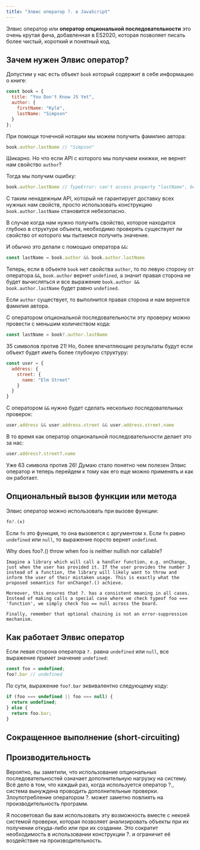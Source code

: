 ```yaml
---
title: "Элвис оператор ?. в JavaScript"
---
```


Элвис оператор или **оператор опциональной последовательности** это очень крутая фича, добавленная в ES2020, которая позволяет писать более чистый, короткий и понятный код.

## Зачем нужен Элвис оператор?

Допустим у нас есть объект `book` который содержит в себе информацию о книге:

```js
const book = {
  title: "You Don't Know JS Yet",
  author: {
    firstName: "Kyle",
    lastName: "Simpson"
  }
};
```

При помощи точечной нотации мы можем получить фамилию автора:

```js
book.author.lastName // "Simpson"
```

Шикарно. Но что если API с которого мы получаем книжки, не вернет нам свойство `author`?


Тогда мы получим ошибку:

```js
book.author.lastName // TypeError: can't access property "lastName", book.author is undefined
```

С таким ненадежным API, который не гарантирует доставку всех нужных нам свойств, просто использовать конструкцию `book.author.lastName` становится небезопасно.

В случае когда нам нужно получить свойство, которое находится глубоко в структуре объекта, необходимо проверять существует ли свойство от которого мы пытаемся получить значение.

И обычно это делали с помощью оператора `&&`:

```js
const lastName = book.author && book.author.lastName
```

Теперь, если в объекте `book` нет свойства `author`, то по левую сторону от оператора `&&`, `book.author` вернет `undefined`, а значит правая сторона не будет вычисляться и все выражение `book.author && book.author.lastName` будет равно `undefined`.

Если `author` существует, то выполнится правая сторона и нам вернется фамилия автора.

С оператором опциональной последовательности эту проверку можно провести с меньшим количеством кода:

```js
const lastName = book?.author.lastName
```

35 символов против 21! Но, более впечатляющие результаты будут если объект будет иметь более глубокую структуру:

```js
const user = {
  address: {
    street: {
      name: "Elm Street"
    }
  }
}
```

С оператором `&&` нужно будет сделать несколько последовательных проверок:

```js
user.address && user.address.street && user.address.street.name
```

В то время как оператор опциональной последовательности делает это за нас:

```js
user.address?.street?.name
```
Уже 63 символа против 26! Думаю стало понятно чем полезен Элвис оператор и теперь перейдем к тому как его еще можно применять и как он работает.

## Опциональный вызов функции или метода

Элвис оператор можно использовать при вызове функции:

```js
fn?.(x)
```

Если `fn` это функция, то она вызовется с аргументом x. Если `fn` равно `undefined` или `null`, то выражение порсто вернет `undefined`. 


Why does foo?.() throw when foo is neither nullish nor callable?

    Imagine a library which will call a handler function, e.g. onChange, just when the user has provided it. If the user provides the number 3 instead of a function, the library will likely want to throw and inform the user of their mistaken usage. This is exactly what the proposed semantics for onChange?.() achieve.

    Moreover, this ensures that ?. has a consistent meaning in all cases. Instead of making calls a special case where we check typeof foo === 'function', we simply check foo == null across the board.

    Finally, remember that optional chaining is not an error-suppression mechanism.


## Как работает Элвис оператор

Если левая сторона оператора `?.` равна `undefined` или `null`, все выражение примет значение `undefined`:

```js
const foo = undefined;
foo?.bar // undefined
```

По сути, выражение `foo?.bar` эквивалентно следующему коду:

```js
if (foo === undefined || foo === null) {
  return undefined;
} else {
  return foo.bar;
}
```

## Сокращенное выполнение (short-circuiting)

## Производительность
Вероятно, вы заметили, что использование опциональных последовательностей означает дополнительную нагрузку на систему. Всё дело в том, что каждый раз, когда используется оператор ?., система вынуждена проводить дополнительные проверки. Злоупотребление оператором ?. может заметно повлиять на производительность программ.

Я посоветовал бы вам использовать эту возможность вместе с некоей системой проверки, которая позволяет анализировать объекты при их получении откуда-либо или при их создании. Это сократит необходимость в использовании конструкции ?. и ограничит её воздействие на производительность.

